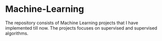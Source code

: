 # Machine-Learning
The repository consists of Machine Learning projects that I have implemented till now. The projects focuses on supervised and supervised algorithms.

